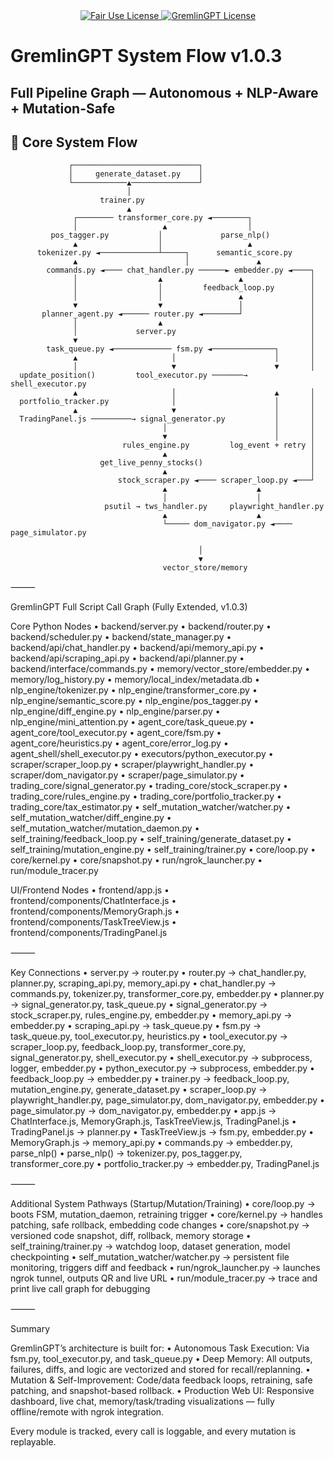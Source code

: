 <link rel="stylesheet" type="text/css" href="docs/custom.css">
<div align="center">
  <a href="https://github.com/statikfintechllc/AscendAI/blob/master/About Us/LICENSE.md">
    <img src="https://img.shields.io/badge/FAIR%20USE-black?style=for-the-badge&logo=dragon&logoColor=gold" alt="Fair Use License"/>
  </a>
  <a href="https://github.com/statikfintechllc/AscendAI/blob/master/About Us/LICENSE.md">
    <img src="https://img.shields.io/badge/GREMLINGPT%20v1.0.3-darkred?style=for-the-badge&logo=dragon&logoColor=gold" alt="GremlinGPT License"/>
  </a>
</div>

# GremlinGPT System Flow v1.0.3

## Full Pipeline Graph — Autonomous + NLP-Aware + Mutation-Safe

## 🧠 Core System Flow

```plaintext
             ┌────────────────────────────┐
             │     generate_dataset.py    │
             └────────────▲───────────────┘
                          │
                    trainer.py
                          ▲
              ┌──────── transformer_core.py ◄────────┐
              │                   ▲                  │
         pos_tagger.py           │             parse_nlp()
              ▲                  │                   ▲
      tokenizer.py ◄─────────────┴─────┐      semantic_score.py
              ▲                        │               ▲
        commands.py ◄──── chat_handler.py ──────► embedder.py ◄────┐
              │                  ▲                 ▲               │
              │                  │         feedback_loop.py        │
              │                  │                 ▲               │
              ▼                  ▼                 │               │
       planner_agent.py ◄────── router.py ◄────────┘               │
              │                  ▲                                 │
              │             server.py                              │
              ▼                                                    │
        task_queue.py ◄───────────── fsm.py ◄──────────────┐       │
              ▲                     │                      │       │
              │                     ▼                      ▼       │
  update_position()         tool_executor.py ───────→ shell_executor.py
              ▲                     │                      ▲       │
  portfolio_tracker.py              │                      │       │
              ▲                     ▼                      │       │
  TradingPanel.js ─────────→ signal_generator.py           │       │
                                  │                        │       │
                                  ▼                        │       │
                         rules_engine.py         log_event + retry │
                                  ▲                                │
                    get_live_penny_stocks()                        │
                                  ▲                                │
                        stock_scraper.py ◄──── scraper_loop.py ◄───┘
                                  ▲                    ▲
                                  │                    │
                     psutil → tws_handler.py     playwright_handler.py
                                  ▲                    ▲
                                  └───── dom_navigator.py ◄──── page_simulator.py

                                          │
                                          ▼
                                  vector_store/memory
```


⸻

GremlinGPT Full Script Call Graph (Fully Extended, v1.0.3)

Core Python Nodes
	•	backend/server.py
	•	backend/router.py
	•	backend/scheduler.py
	•	backend/state_manager.py
	•	backend/api/chat_handler.py
	•	backend/api/memory_api.py
	•	backend/api/scraping_api.py
	•	backend/api/planner.py
	•	backend/interface/commands.py
	•	memory/vector_store/embedder.py
	•	memory/log_history.py
	•	memory/local_index/metadata.db
	•	nlp_engine/tokenizer.py
	•	nlp_engine/transformer_core.py
	•	nlp_engine/semantic_score.py
	•	nlp_engine/pos_tagger.py
	•	nlp_engine/diff_engine.py
	•	nlp_engine/parser.py
	•	nlp_engine/mini_attention.py
	•	agent_core/task_queue.py
	•	agent_core/tool_executor.py
	•	agent_core/fsm.py
	•	agent_core/heuristics.py
	•	agent_core/error_log.py
	•	agent_shell/shell_executor.py
	•	executors/python_executor.py
	•	scraper/scraper_loop.py
	•	scraper/playwright_handler.py
	•	scraper/dom_navigator.py
	•	scraper/page_simulator.py
	•	trading_core/signal_generator.py
	•	trading_core/stock_scraper.py
	•	trading_core/rules_engine.py
	•	trading_core/portfolio_tracker.py
	•	trading_core/tax_estimator.py
	•	self_mutation_watcher/watcher.py
	•	self_mutation_watcher/diff_engine.py
	•	self_mutation_watcher/mutation_daemon.py
	•	self_training/feedback_loop.py
	•	self_training/generate_dataset.py
	•	self_training/mutation_engine.py
	•	self_training/trainer.py
	•	core/loop.py
	•	core/kernel.py
	•	core/snapshot.py
	•	run/ngrok_launcher.py
	•	run/module_tracer.py

UI/Frontend Nodes
	•	frontend/app.js
	•	frontend/components/ChatInterface.js
	•	frontend/components/MemoryGraph.js
	•	frontend/components/TaskTreeView.js
	•	frontend/components/TradingPanel.js

⸻

Key Connections
	•	server.py → router.py
	•	router.py → chat_handler.py, planner.py, scraping_api.py, memory_api.py
	•	chat_handler.py → commands.py, tokenizer.py, transformer_core.py, embedder.py
	•	planner.py → signal_generator.py, task_queue.py
	•	signal_generator.py → stock_scraper.py, rules_engine.py, embedder.py
	•	memory_api.py → embedder.py
	•	scraping_api.py → task_queue.py
	•	fsm.py → task_queue.py, tool_executor.py, heuristics.py
	•	tool_executor.py → scraper_loop.py, feedback_loop.py, transformer_core.py, signal_generator.py, shell_executor.py
	•	shell_executor.py → subprocess, logger, embedder.py
	•	python_executor.py → subprocess, embedder.py
	•	feedback_loop.py → embedder.py
	•	trainer.py → feedback_loop.py, mutation_engine.py, generate_dataset.py
	•	scraper_loop.py → playwright_handler.py, page_simulator.py, dom_navigator.py, embedder.py
	•	page_simulator.py → dom_navigator.py, embedder.py
	•	app.js → ChatInterface.js, MemoryGraph.js, TaskTreeView.js, TradingPanel.js
	•	TradingPanel.js → planner.py
	•	TaskTreeView.js → fsm.py, embedder.py
	•	MemoryGraph.js → memory_api.py
	•	commands.py → embedder.py, parse_nlp()
	•	parse_nlp() → tokenizer.py, pos_tagger.py, transformer_core.py
	•	portfolio_tracker.py → embedder.py, TradingPanel.js

⸻

Additional System Pathways (Startup/Mutation/Training)
	•	core/loop.py → boots FSM, mutation_daemon, retraining trigger
	•	core/kernel.py → handles patching, safe rollback, embedding code changes
	•	core/snapshot.py → versioned code snapshot, diff, rollback, memory storage
	•	self_training/trainer.py → watchdog loop, dataset generation, model checkpointing
	•	self_mutation_watcher/watcher.py → persistent file monitoring, triggers diff and feedback
	•	run/ngrok_launcher.py → launches ngrok tunnel, outputs QR and live URL
	•	run/module_tracer.py → trace and print live call graph for debugging

⸻

Summary

GremlinGPT’s architecture is built for:
	•	Autonomous Task Execution: Via fsm.py, tool_executor.py, and task_queue.py
	•	Deep Memory: All outputs, failures, diffs, and logic are vectorized and stored for recall/replanning.
	•	Mutation & Self-Improvement: Code/data feedback loops, retraining, safe patching, and snapshot-based rollback.
	•	Production Web UI: Responsive dashboard, live chat, memory/task/trading visualizations — fully offline/remote with ngrok integration.

Every module is tracked, every call is loggable, and every mutation is replayable.
